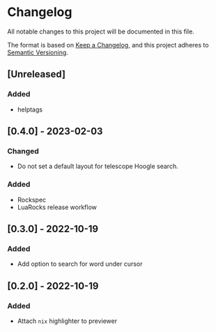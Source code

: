 <!-- markdownlint-disable -->
# Changelog
All notable changes to this project will be documented in this file.

The format is based on [Keep a Changelog](https://keepachangelog.com/en/1.0.0/),
and this project adheres to [Semantic Versioning](https://semver.org/spec/v2.0.0.html).

## [Unreleased]
### Added
- helptags


## [0.4.0] - 2023-02-03
### Changed
- Do not set a default layout for telescope Hoogle search.
### Added
- Rockspec
- LuaRocks release workflow

## [0.3.0] - 2022-10-19
### Added
- Add option to search for word under cursor

## [0.2.0] - 2022-10-19
### Added
- Attach `nix` highlighter to previewer

